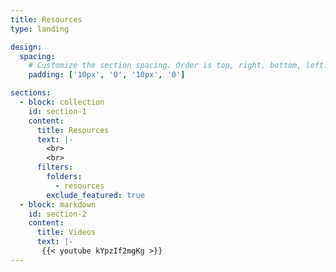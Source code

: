 ```yaml
---
title: Resources
type: landing

design:
  spacing:
    # Customize the section spacing. Order is top, right, bottom, left.
    padding: ['10px', '0', '10px', '0']

sections:
  - block: collection
    id: section-1
    content:
      title: Resources
      text: |-
        <br>
        <br>
      filters:
        folders:
          - resources
        exclude_featured: true
  - block: markdown
    id: section-2
    content:
      title: Videos
      text: |-
       {{< youtube kYpzIf2mgKg >}}
---
```

